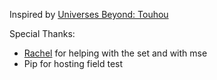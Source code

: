 ﻿Inspired by [Universes Beyond: Touhou](https://rachel-brighton.github.io/previews/2HU)

Special Thanks:
- [Rachel](https://rachel-brighton.github.io) for helping with the set and with mse
- Pip for hosting field test